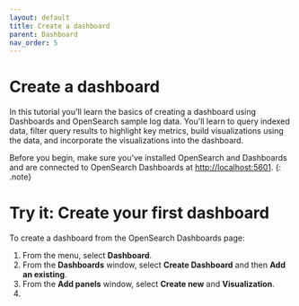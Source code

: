 ```yaml
---
layout: default
title: Create a dashboard
parent: Dashboard
nav_order: 5
---
```


# Create a dashboard

In this tutorial you'll learn the basics of creating a dashboard using Dashboards and OpenSearch sample log data. You'll learn to query indexed data, filter query results to highlight key metrics, build visualizations using the data, and incorporate the visualizations into the dashboard.

Before you begin, make sure you've installed OpenSearch and Dashboards and are connected to OpenSearch Dashboards at [http://localhost:5601](http://localhost:5601).
{: .note}

# Try it: Create your first dashboard

To create a dashboard from the OpenSearch Dashboards page:

1. From the menu, select **Dashboard**.
1. From the **Dashboards** window, select **Create Dashboard** and then **Add an existing**.
1. From the **Add panels** window, select **Create new** and **Visualization**. 
1. 